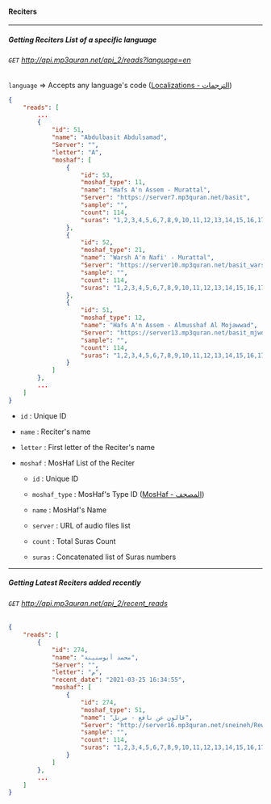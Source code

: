#### Reciters
-------------------------

##### Getting Reciters List of a specific language
###### `GET` http://api.mp3quran.net/api_2/reads?language=en

`language` 	=> Accepts any language's code (<a href="../docs/localization.md" target="_blank">Localizations - الترجمات</a>)

```json
{
    "reads": [
        ...
        {
			"id": 51,
			"name": "Abdulbasit Abdulsamad",
			"Server": "",
			"letter": "A",
			"moshaf": [
				{
					"id": 53,
					"moshaf_type": 11,
					"name": "Hafs A'n Assem - Murattal",
					"Server": "https://server7.mp3quran.net/basit",
					"sample": "",
					"count": 114,
					"suras": "1,2,3,4,5,6,7,8,9,10,11,12,13,14,15,16,17,18,19,20,21,22,23,24,25,26,27,28,29,30,31,32,33,34,35,36,37,38,39,40,41,42,43,44,45,46,47,48,49,50,51,52,53,54,55,56,57,58,59,60,61,62,63,64,65,66,67,68,69,70,71,72,73,74,75,76,77,78,79,80,81,82,83,84,85,86,87,88,89,90,91,92,93,94,95,96,97,98,99,100,101,102,103,104,105,106,107,108,109,110,111,112,113,114"
				},
				{
					"id": 52,
					"moshaf_type": 21,
					"name": "Warsh A'n Nafi' - Murattal",
					"Server": "https://server10.mp3quran.net/basit_warsh",
					"sample": "",
					"count": 114,
					"suras": "1,2,3,4,5,6,7,8,9,10,11,12,13,14,15,16,17,18,19,20,21,22,23,24,25,26,27,28,29,30,31,32,33,34,35,36,37,38,39,40,41,42,43,44,45,46,47,48,49,50,51,52,53,54,55,56,57,58,59,60,61,62,63,64,65,66,67,68,69,70,71,72,73,74,75,76,77,78,79,80,81,82,83,84,85,86,87,88,89,90,91,92,93,94,95,96,97,98,99,100,101,102,103,104,105,106,107,108,109,110,111,112,113,114"
				},
				{
					"id": 51,
					"moshaf_type": 12,
					"name": "Hafs A'n Assem - Almusshaf Al Mojawwad",
					"Server": "https://server13.mp3quran.net/basit_mjwd",
					"sample": "",
					"count": 114,
					"suras": "1,2,3,4,5,6,7,8,9,10,11,12,13,14,15,16,17,18,19,20,21,22,23,24,25,26,27,28,29,30,31,32,33,34,35,36,37,38,39,40,41,42,43,44,45,46,47,48,49,50,51,52,53,54,55,56,57,58,59,60,61,62,63,64,65,66,67,68,69,70,71,72,73,74,75,76,77,78,79,80,81,82,83,84,85,86,87,88,89,90,91,92,93,94,95,96,97,98,99,100,101,102,103,104,105,106,107,108,109,110,111,112,113,114"
				}
			]
		},
        ...
    ]
}
```



- `id` : Unique ID

  

- `name` : Reciter's name

  

- `letter` : First letter of the Reciter's name

  

- `moshaf` : MosHaf List of the Reciter
	
	- `id` : Unique ID
	
	- `moshaf_type` : MosHaf's Type ID  (<a href="../docs/moshafs.md" target="_blank">MosHaf - المصحف</a>)
	
	- `name` : MosHaf's Name
	
	- `server` : URL of audio files list
	
	- `count` : Total Suras Count
	
	- `suras` : Concatenated list of Suras numbers
	
	  

------


##### Getting Latest Reciters added recently

###### `GET` http://api.mp3quran.net/api_2/recent_reads

```json
{
	"reads": [
		{
			"id": 274,
			"name": "محمد أبوسنينة",
			"Server": "",
			"letter": "م",
			"recent_date": "2021-03-25 16:34:55",
			"moshaf": [
				{
					"id": 274,
					"moshaf_type": 51,
					"name": "قالون عن نافع - مرتل",
					"Server": "http://server16.mp3quran.net/sneineh/Rewayat-Qalon-A-n-Nafi",
					"sample": "",
					"count": 114,
					"suras": "1,2,3,4,5,6,7,8,9,10,11,12,13,14,15,16,17,18,19,20,21,22,23,24,25,26,27,28,29,30,31,32,33,34,35,36,37,38,39,40,41,42,43,44,45,46,47,48,49,50,51,52,53,54,55,56,57,58,59,60,61,62,63,64,65,66,67,68,69,70,71,72,73,74,75,76,77,78,79,80,81,82,83,84,85,86,87,88,89,90,91,92,93,94,95,96,97,98,99,100,101,102,103,104,105,106,107,108,109,110,111,112,113,114"
				}
			]
		},
		...
	]
}
```
